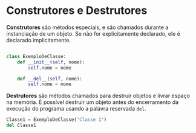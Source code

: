 # Construtores e Destrutores

**Construtores** são métodos especiais, e são chamados durante a instanciação de um objeto. Se não for explicitamente declarado, ele é declarado implicitamente.

```python

class ExemploDeClasse:
    def __init__(self, nome):
        self.nome = nome

    def __del__(self, nome):
        self.nome = nome
```

**Destrutores** são métodos chamados para destruir objetos e livrar espaço na memória. É possível destruir um objeto antes do encerramento da execução do programa usando a palavra reservada `del`.


```python
Classe1 = ExemploDeClasse("Classe 1")
del Classe1
```

